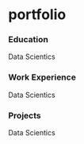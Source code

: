 # portfolio


### Education
Data Scientics

### Work Experience
Data Scientics

### Projects
Data Scientics
